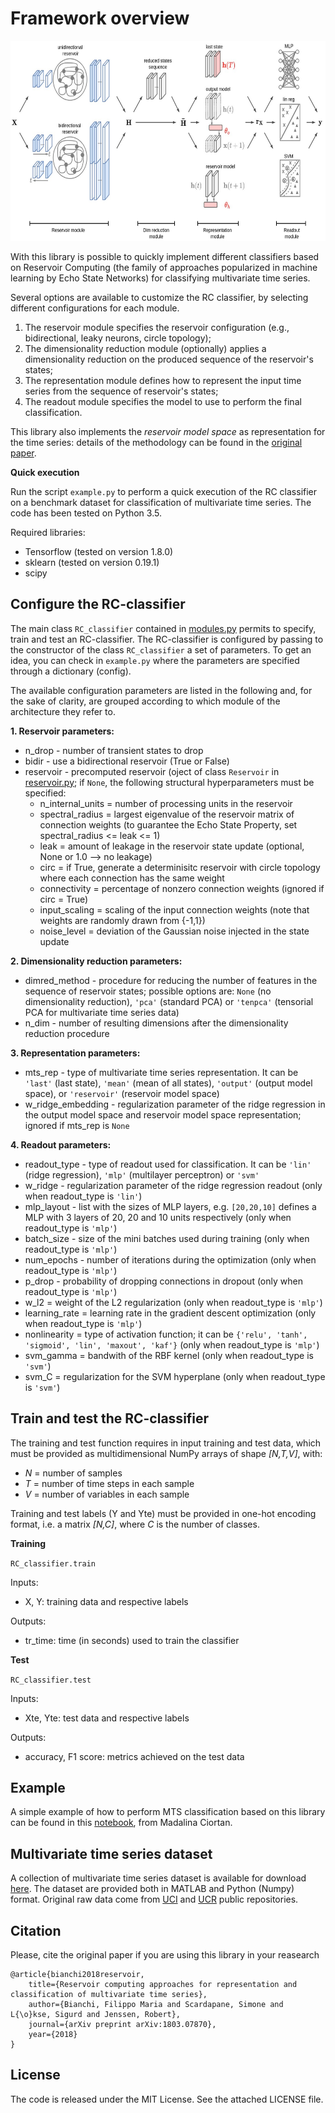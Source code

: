 # Framework overview

<img src="./logs/RC_classifier.JPG" width="603.5" height="320">

With this library is possible to quickly implement different classifiers based on Reservoir Computing (the family of approaches popularized in machine learning by Echo State Networks) for classifying multivariate time series.

Several options are available to customize the RC classifier, by selecting different configurations for each module.
1. The reservoir module specifies the reservoir configuration (e.g., bidirectional, leaky neurons, circle topology);
2. The dimensionality reduction module (optionally) applies a dimensionality reduction on the produced sequence of the reservoir's states;
3. The representation module defines how to represent the input time series from the sequence of reservoir's states;
4. The readout module specifies the model to use to perform the final classification. 

This library also implements the *reservoir model space* as representation for the time series: details of the methodology can be found in the [original paper](https://arxiv.org/abs/1803.07870).

**Quick execution**

Run the script ```example.py``` to perform a quick execution of the RC classifier on a benchmark dataset for classification of multivariate time series.
The code has been tested on Python 3.5.

Required libraries:

- Tensorflow (tested on version 1.8.0)
- sklearn (tested on version 0.19.1)
- scipy


## Configure the RC-classifier

The main class ```RC_classifier``` contained in [modules.py](https://github.com/FilippoMB/Reservoir-model-space-classifier/blob/master/code/modules.py) permits to specify, train and test an RC-classifier.
The RC-classifier is configured by passing to the constructor of the class ```RC_classifier``` a set of parameters. To get an idea, you can check in ```example.py``` where the parameters are specified through a dictionary (config). 

The available configuration parameters are listed in the following and, for the sake of clarity, are grouped according to which module of the architecture they refer to.

    
**1. Reservoir parameters:**

- n_drop - number of transient states to drop
- bidir - use a bidirectional reservoir (True or False)
- reservoir - precomputed reservoir (oject of class ````Reservoir```` in [reservoir.py](https://github.com/FilippoMB/Reservoir-model-space-classifier/blob/master/code/reservoir.py); if ```None```, the following structural hyperparameters must be specified:
    - n\_internal\_units = number of processing units in the reservoir
    - spectral_radius = largest eigenvalue of the reservoir matrix of connection weights (to guarantee the Echo State Property, set spectral\_radius <= leak <= 1)
    - leak = amount of leakage in the reservoir state update (optional, None or 1.0 --> no leakage)
    - circ = if True, generate a determinisitc reservoir with circle topology where each connection has the same weight
    - connectivity = percentage of nonzero connection weights (ignored if circ = True)
    - input_scaling = scaling of the input connection weights (note that weights are randomly drawn from {-1,1})
    - noise_level = deviation of the Gaussian noise injected in the state update
            
**2. Dimensionality reduction parameters:**

- dimred_method - procedure for reducing the number of features in the sequence of reservoir states; possible options are: ````None```` (no dimensionality reduction), ````'pca'```` (standard PCA) or ````'tenpca'```` (tensorial PCA for multivariate time series data)
- n_dim - number of resulting dimensions after the dimensionality reduction procedure
    
**3. Representation parameters:**

- mts_rep - type of multivariate time series representation. It can be ````'last'```` (last state), ````'mean'```` (mean of all states), ````'output'```` (output model space), or ````'reservoir'```` (reservoir model space)
- w\_ridge\_embedding - regularization parameter of the ridge regression in the output model space and reservoir model space representation; ignored if mts_rep is ````None````
    
**4. Readout parameters:**

- readout_type - type of readout used for classification. It can be ````'lin'```` (ridge regression), ````'mlp'```` (multilayer perceptron) or ````'svm'````          
- w\_ridge - regularization parameter of the ridge regression readout (only when readout_type is ````'lin'````)              
- mlp\_layout - list with the sizes of MLP layers, e.g. ````[20,20,10]```` defines a MLP with 3 layers of 20, 20 and 10 units respectively (only when readout_type is ````'mlp'````)
- batch\_size - size of the mini batches used during training (only when readout_type is ````'mlp'````)
- num\_epochs - number of iterations during the optimization (only when readout_type is ````'mlp'````)
- p\_drop - probability of dropping connections in dropout (only when readout_type is ````'mlp'````)
- w\_l2 = weight of the L2 regularization (only when readout_type is ````'mlp'````)
- learning\_rate = learning rate in the gradient descent optimization (only when readout_type is ````'mlp'````)
- nonlinearity = type of activation function; it can be ````{'relu', 'tanh', 'sigmoid', 'lin', 'maxout', 'kaf'}```` (only when readout_type is ````'mlp'````)
- svm\_gamma = bandwith of the RBF kernel (only when readout_type is ````'svm'````)
- svm\_C = regularization for the SVM hyperplane (only when readout_type is ````'svm'````)

## Train and test the RC-classifier

The training and test function requires in input training and test data, which must be provided as multidimensional NumPy arrays of shape *[N,T,V]*, with:

- *N* = number of samples
- *T* = number of time steps in each sample
- *V* = number of variables in each sample

Training and test labels (Y and Yte) must be provided in one-hot encoding format, i.e. a matrix *[N,C]*, where *C* is the number of classes.

**Training**

````RC_classifier.train````

Inputs:

- X, Y: training data and respective labels

Outputs:

- tr\_time: time (in seconds) used to train the classifier

**Test**

````RC_classifier.test````

Inputs:

- Xte, Yte: test data and respective labels

Outputs:

- accuracy, F1 score: metrics achieved on the test data


## Example

A simple example of how to perform MTS classification based on this library can be found in this [notebook](https://github.com/ciortanmadalina/EchoStateNetwork), from Madalina Ciortan.


## Multivariate time series dataset

A collection of multivariate time series dataset is available for download [here](https://mega.nz/#!KM9jRajJ!Jblz0PPBIm4_i_qAsQRjQs6HOKjnjr_N2tfgkSojSl0). The dataset are provided both in MATLAB and Python (Numpy) format. Original raw data come from [UCI](https://archive.ics.uci.edu/ml/index.php) and [UCR](https://www.cs.ucr.edu/~eamonn/time_series_data/) public repositories.


## Citation

Please, cite the original paper if you are using this library in your reasearch

	@article{bianchi2018reservoir,
        title={Reservoir computing approaches for representation and classification of multivariate time series},
        author={Bianchi, Filippo Maria and Scardapane, Simone and L{\o}kse, Sigurd and Jenssen, Robert},
        journal={arXiv preprint arXiv:1803.07870},
        year={2018}
    }
    

## License
The code is released under the MIT License. See the attached LICENSE file.
